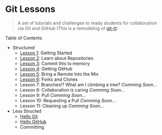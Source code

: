 # Git Lessons

>A set of tutorials and challenges to ready students for collaboration via Git and GitHub (This is a remodeling of [git-it](https://github.com/jlord/git-it-electron))

Table of Contents

* Structured
  * [Lesson 1](structured/1_install_git.md): Getting Started
  * [Lesson 2](structured/2_Learn_about_repositories.md): Learn about Repositories
  * [Lesson 3](structured/3_commiting.md): Commit *this* to memory
  * [Lesson 4](structured/4_github.md): Getting GitHub
  * [Lesson 5](structured/5_remotes.md): Bring a Remote Into the Mix
  * [Lesson 6](structured/6_forks_and_clones.md): Forks and Clones
  * Lesson 7: Branches!? What am I climbing a tree? *Comming Soon...*
  * Lesson 8: Collaboration is caring *Comming Soon...*
  * Lesson 9: Pull *Comming Soon...*
  * Lesson 10: Requesting a Pull *Comming Soon...*
  * Lesson 11: Cleaning up *Comming Soon...*
* Less Structed
  * [Hello Git](less_structured/1_hello_git.md)
  * [Hello GitHub](less_structured/2_hello_github.md)
  * Committing
